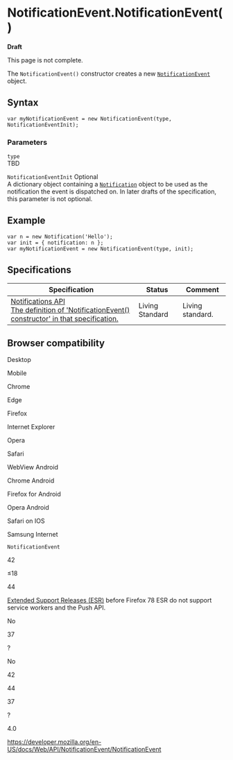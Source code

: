 NotificationEvent.NotificationEvent()
=====================================

**Draft**

This page is not complete.

The `NotificationEvent()` constructor creates a new [`NotificationEvent`](../notificationevent) object.

Syntax
------

    var myNotificationEvent = new NotificationEvent(type, NotificationEventInit);

### Parameters

`type`  
TBD

 `NotificationEventInit` <span class="badge inline optional">Optional</span>   
A dictionary object containing a [`Notification`](../notification) object to be used as the notification the event is dispatched on. In later drafts of the specification, this parameter is not optional.

Example
-------

    var n = new Notification('Hello');
    var init = { notification: n };
    var myNotificationEvent = new NotificationEvent(type, init);

Specifications
--------------

<table><thead><tr class="header"><th>Specification</th><th>Status</th><th>Comment</th></tr></thead><tbody><tr class="odd"><td><a href="https://notifications.spec.whatwg.org/#dom-notificationevent-notificationevent">Notifications API<br />
<span class="small">The definition of 'NotificationEvent() constructor' in that specification.</span></a></td><td><span class="spec-living">Living Standard</span></td><td>Living standard.</td></tr></tbody></table>

Browser compatibility
---------------------

Desktop

Mobile

Chrome

Edge

Firefox

Internet Explorer

Opera

Safari

WebView Android

Chrome Android

Firefox for Android

Opera Android

Safari on IOS

Samsung Internet

`NotificationEvent`

42

≤18

44

[Extended Support Releases (ESR)](https://www.mozilla.org/en-US/firefox/organizations/) before Firefox 78 ESR do not support service workers and the Push API.

No

37

?

No

42

44

37

?

4.0

<a href="https://developer.mozilla.org/en-US/docs/Web/API/NotificationEvent/NotificationEvent" class="_attribution-link">https://developer.mozilla.org/en-US/docs/Web/API/NotificationEvent/NotificationEvent</a>

